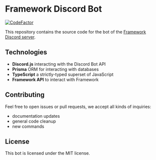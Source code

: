 # Framework Discord Bot

[![CodeFactor](https://www.codefactor.io/repository/github/tsodinq/framework-discord/badge)](https://www.codefactor.io/repository/github/tsodinq/framework-discord)

This repository contains the source code for the bot of the [Framework Discord server](https://discord.gg/g88JS6Tmte).

## Technologies
- **Discord.js** interacting with the Discord Bot API
- **Prisma** ORM for interacting with databases
- **TypeScript** a strictly-typed superset of JavaScript
- **Framework API** to interact with Framework

## Contributing
Feel free to open issues or pull requests, we accept all kinds of inquiries:
- documentation updates
- general code cleanup
- new commands

## License
This bot is licensed under the MIT license.
